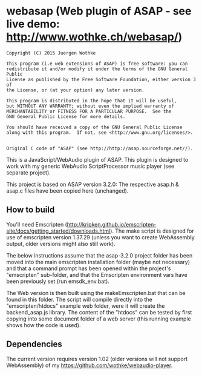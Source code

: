 # webasap (Web plugin of ASAP - see live demo: http://www.wothke.ch/webasap/)

	Copyright (C) 2015 Juergen Wothke

	This program (i.e web extensions of ASAP) is free software: you can 
	redistribute it and/or modify it under the terms of the GNU General Public 
	License as published by the Free Software Foundation, either version 3 of 
	the License, or (at your option) any later version.

	This program is distributed in the hope that it will be useful,
	but WITHOUT ANY WARRANTY; without even the implied warranty of
	MERCHANTABILITY or FITNESS FOR A PARTICULAR PURPOSE.  See the
	GNU General Public License for more details.

	You should have received a copy of the GNU General Public License
	along with this program.  If not, see <http://www.gnu.org/licenses/>.


	Original C code of "ASAP" (see http://http://asap.sourceforge.net//).

This is a JavaScript/WebAudio plugin of ASAP. This plugin is designed to work with my 
generic WebAudio ScriptProcessor music player (see separate project). 

This project is based on ASAP version 3.2.0: The respective asap.h & asap.c files have been copied here (unchanged).


## How to build

You'll need Emscripten (http://kripken.github.io/emscripten-site/docs/getting_started/downloads.html). The make script 
is designed for use of emscripten version 1.37.29 (unless you want to create WebAssembly output, older versions might 
also still work).

The below instructions assume that the asap-3.2.0 project folder has been moved into the main emscripten 
installation folder (maybe not necessary) and that a command prompt has been opened within the 
project's "emscripten" sub-folder, and that the Emscripten environment vars have been previously 
set (run emsdk_env.bat).

The Web version is then built using the makeEmscripten.bat that can be found in this folder. The 
script will compile directly into the "emscripten/htdocs" example web folder, were it will create 
the backend_asap.js library. The content of the "htdocs" can be tested by first copying into some 
document folder of a web server (this running example shows how the code is used). 

## Dependencies
The current version requires version 1.02 (older versions will not
support WebAssembly) of my https://github.com/wothke/webaudio-player.

